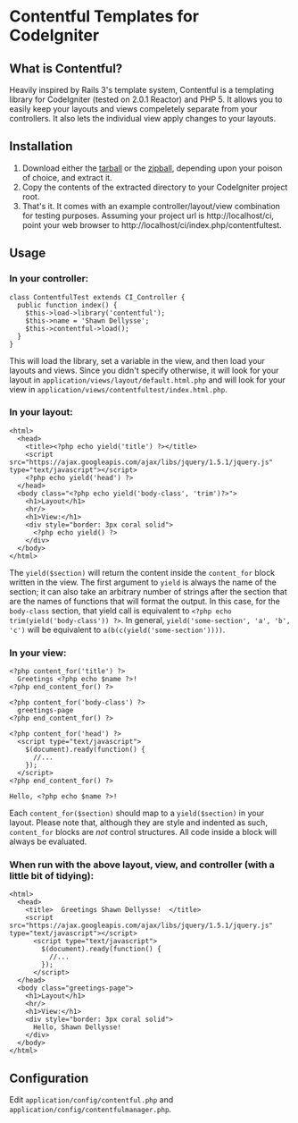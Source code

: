 Contentful Templates for CodeIgniter
====================================
What is Contentful?
-------------------

Heavily inspired by Rails 3's template system, Contentful is a templating
library for CodeIgniter (tested on 2.0.1 Reactor) and PHP 5. It allows you
to easily keep your layouts and views compeletely separate from your
controllers. It also lets the individual view apply changes to your layouts.

Installation
------------

1. Download either the [tarball][1] or the [zipball][2],
   depending upon your poison of choice, and extract it.
2. Copy the contents of the extracted directory to your CodeIgniter project
   root.
3. That's it. It comes with an example controller/layout/view combination for
   testing purposes. Assuming your project url is http://localhost/ci,
   point your web browser to http://localhost/ci/index.php/contentfultest.

Usage
-----

### In your controller:

    class ContentfulTest extends CI_Controller {
      public function index() {
        $this->load->library('contentful');
        $this->name = 'Shawn Dellysse';
        $this->contentful->load();
      }
    }

  This will load the library, set a variable in the view, and then load your
  layouts and views. Since you didn't specify otherwise, it will look for your
  layout in `application/views/layout/default.html.php` and will look for your
  view in `application/views/contentfultest/index.html.php`.

### In your layout:

    <html>
      <head>
        <title><?php echo yield('title') ?></title>
        <script src="https://ajax.googleapis.com/ajax/libs/jquery/1.5.1/jquery.js" type="text/javascript"></script>
        <?php echo yield('head') ?>
      </head>
      <body class="<?php echo yield('body-class', 'trim')?>">
        <h1>Layout</h1>
        <hr/>
        <h1>View:</h1>
        <div style="border: 3px coral solid">
          <?php echo yield() ?>
        </div>
      </body>
    </html>

  The `yield($section)` will return the content inside the `content_for` block
  written in the view. The first argument to `yield` is always the name of the
  section; it can also take an arbitrary number of strings after the section
  that are the names of functions that will format the output. In this case,
  for the `body-class` section, that yield call is equivalent to
  `<?php echo trim(yield('body-class')) ?>`. In general,
  `yield('some-section', 'a', 'b', 'c')` will be equivalent to
  `a(b(c(yield('some-section'))))`.

### In your view:

    <?php content_for('title') ?>
      Greetings <?php echo $name ?>!
    <?php end_content_for() ?>

    <?php content_for('body-class') ?>
      greetings-page
    <?php end_content_for() ?>

    <?php content_for('head') ?>
      <script type="text/javascript">
        $(document).ready(function() {
          //...
        });
      </script>
    <?php end_content_for() ?>

    Hello, <?php echo $name ?>!

  Each `content_for($section)` should map to a `yield($section)` in your
  layout. Please note that, although they are style and indented as such,
  `content_for` blocks are *not* control structures. All code inside a
  block will always be evaluated.

### When run with the above layout, view, and controller (with a little bit of tidying):
    <html>
      <head>
        <title>  Greetings Shawn Dellysse!  </title>
        <script src="https://ajax.googleapis.com/ajax/libs/jquery/1.5.1/jquery.js" type="text/javascript"></script>
          <script type="text/javascript">
            $(document).ready(function() {
              //...
            });
          </script>
      </head>
      <body class="greetings-page">
        <h1>Layout</h1>
        <hr/>
        <h1>View:</h1>
        <div style="border: 3px coral solid">
          Hello, Shawn Dellysse!
        </div>
      </body>
    </html>

Configuration
-------------

Edit `application/config/contentful.php` and
`application/config/contentfulmanager.php`.


[1]: https://github.com/sdellysse/codeigniter-contentful/tarball/master
[2]: https://github.com/sdellysse/codeigniter-contentful/zipball/master
